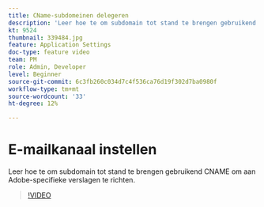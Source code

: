 ```yaml
---
title: CName-subdomeinen delegeren
description: 'Leer hoe te om subdomain tot stand te brengen gebruikend CNAME om aan Adobe-specifieke verslagen te richten. '
kt: 9524
thumbnail: 339484.jpg
feature: Application Settings
doc-type: feature video
team: PM
role: Admin, Developer
level: Beginner
source-git-commit: 6c3fb260c034d7c4f536ca76d19f302d7ba0980f
workflow-type: tm+mt
source-wordcount: '33'
ht-degree: 12%

---
```


# E-mailkanaal instellen

Leer hoe te om subdomain tot stand te brengen gebruikend CNAME om aan Adobe-specifieke verslagen te richten.

>[!VIDEO](https://video.tv.adobe.com/v/339484?quality=12)
